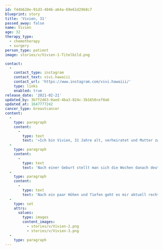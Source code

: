 ```yaml
---
id: f44b628e-91d3-4046-a64a-69e61d2968c7
blueprint: story
title: 'Vivien, 31'
passed_away: false
name: Vivien
age: 32
therapy_type:
  - chemotherapy
  - surgery
person_type: patient
image: stories/v/Vivien-1-Titelbild.png

contact:
  -
    contact_type: instagram
    contact_text: vivi.hawaiii
    contact_url: 'https://www.instagram.com/vivi.hawaiii/'
    type: links
    enabled: true
release_date: '2021-02-21'
updated_by: 3b7f2d63-0aed-4ba3-824c-3b1650cef8a6
updated_at: 1647777242
cancer_type: breastcancer
content:
  -
    type: paragraph
    content:
      -
        type: text
        text: '»Ich bin Vivien, 31 Jahre alt, verheiratet und Mutter zweier wundervoller Kinder. Meinen Knoten habe ich während der Schwangerschaft bei meiner fast täglichen Brustkontrollroutine selbst ertastet. Im Februar 2019 – vor fast zwei Jahren – bekam ich dann in der 39. Schwangerschaftswoche die ernüchternde Diagnose: Brustkrebs. Danach folgten zwei sehr turbulente Wochen mit Kaiserschnitt, sämtlichen Untersuchungen, Port-Operation und erster EC-Chemo.'
  -
    type: paragraph
    content:
      -
        type: text
        text: 'Nach einer Geburt stellt man sich die Wochen danach deutlich anders vor: Mit Windeln wechseln und Stillen, als sich mit Chemo Therapieplänen und ständigen Arztterminen zu befassen.'
  -
    type: paragraph
    content:
      -
        type: text
        text: 'Nach ein paar Höhen und Tiefen geht es mir aktuell recht gut. Ein paar kleinere Nachwehen der Chemotherapie gibt es noch, aber ich versuche so langsam meinem Körper wieder zu vertrauen. So eine Diagnose rüttelt einen im Leben ganz schön durch. Danach muss auch erstmal alles wieder geordnet werden, was nicht von heut auf morgen geht. Aber meine Devise seit den letzten zwei Jahren lautet ›Aufgegeben wird nicht!‹ Das Leben ist viel zu lebenswert, auch mit so einer Diagnose!«'
  -
    type: set
    attrs:
      values:
        type: images
        content_images:
          - stories/v/Vivien-2.png
          - stories/v/Vivien-3.png
  -
    type: paragraph
---
```

